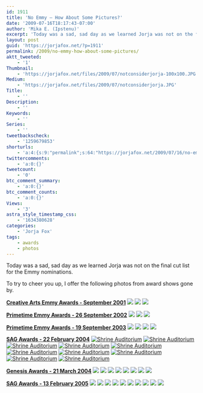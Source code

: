 ```yaml
---
id: 1911
title: 'No Emmy — How About Some Pictures?'
date: '2009-07-16T18:17:43-07:00'
author: 'Mika E. (Ipstenu)'
excerpt: 'Today was a sad, sad day as we learned Jorja was not on the final cut list for the Emmy nominations. To try to cheer you up, I offer the following photos from award shows gone by.'
layout: post
guid: 'https://jorjafox.net/?p=1911'
permalink: /2009/no-emmy-how-about-some-pictures/
aktt_tweeted:
    - '1'
Thumbnail:
    - 'https://jorjafox.net/files/2009/07/notconsiderjorja-100x100.JPG'
Medium:
    - 'https://jorjafox.net/files/2009/07/notconsiderjorja.JPG'
Title:
    - ''
Description:
    - ''
Keywords:
    - ''
Series:
    - ''
tweetbackscheck:
    - '1259679853'
shorturls:
    - 'a:4:{s:9:"permalink";s:64:"https://jorjafox.net/2009/07/16/no-emmy-how-about-some-pictures/";s:7:"tinyurl";s:26:"http://tinyurl.com/yf6vkro";s:4:"isgd";s:18:"http://is.gd/53h8l";s:5:"bitly";s:20:"http://bit.ly/4LlU6v";}'
twittercomments:
    - 'a:0:{}'
tweetcount:
    - '0'
btc_comment_summary:
    - 'a:0:{}'
btc_comment_counts:
    - 'a:0:{}'
Views:
    - '3'
astra_style_timestamp_css:
    - '1634380628'
categories:
    - 'Jorja Fox'
tags:
    - awards
    - photos
---
```


Today was a sad, sad day as we learned Jorja was not on the final cut list for the Emmy nominations.

To try to cheer you up, I offer the following photos from award shows gone by.

**<a href="https://jorjafox.net/gallery/awards/pub/200109-cae/">Creative Arts Emmy Awards - September 2001</a>**
<a href="https://jorjafox.net/gallery/awards/pub/200109-cae/cae2001_p18.jpg"><img class="ZenphotoPress_thumb " src="https://jorjafox.net/gallery/cache/awards/pub/200109-cae/cae2001_p18_200_cw200_ch200_thumb.jpg"  /></a> <a href="https://jorjafox.net/gallery/awards/pub/200109-cae/cae2001_p19.jpg"><img class="ZenphotoPress_thumb " src="https://jorjafox.net/gallery/cache/awards/pub/200109-cae/cae2001_p19_200_cw200_ch200_thumb.jpg"  /></a> <a href="https://jorjafox.net/gallery/awards/pub/200109-cae/cae2001_p20.jpg"><img class="ZenphotoPress_thumb " src="https://jorjafox.net/gallery/cache/awards/pub/200109-cae/cae2001_p20_200_cw200_ch200_thumb.jpg"  /></a>

**<a href="https://jorjafox.net/gallery/awards/pub/20020926-emmy/">Primetime Emmy Awards - 26 September 2002</a>**
<a href="https://jorjafox.net/gallery/awards/pub/20020926-emmy/emmy2002_p35.jpg"><img class="ZenphotoPress_thumb " src="https://jorjafox.net/gallery/cache/awards/pub/20020926-emmy/emmy2002_p35_200_cw200_ch200_thumb.jpg"  /></a> <a href="https://jorjafox.net/gallery/awards/pub/20020926-emmy/emmy2002_p36.jpg"><img class="ZenphotoPress_thumb " src="https://jorjafox.net/gallery/cache/awards/pub/20020926-emmy/emmy2002_p36_200_cw200_ch200_thumb.jpg"  /></a> <a href="https://jorjafox.net/gallery/awards/pub/20020926-emmy/emmy2002_p37.jpg"><img class="ZenphotoPress_thumb " src="https://jorjafox.net/gallery/cache/awards/pub/20020926-emmy/emmy2002_p37_200_cw200_ch200_thumb.jpg"  /></a>

**<a href="https://jorjafox.net/gallery/awards/pub/20030919-emmy/">Primetime Emmy Awards - 19 September 2003</a>**
<a href="https://jorjafox.net/gallery/awards/pub/20030919-emmy/emmy2003_p59.jpg"><img class="ZenphotoPress_thumb " src="https://jorjafox.net/gallery/cache/awards/pub/20030919-emmy/emmy2003_p59_200_cw200_ch200_thumb.jpg"  /></a> <a href="https://jorjafox.net/gallery/awards/pub/20030919-emmy/emmy2003_p60.jpg"><img class="ZenphotoPress_thumb " src="https://jorjafox.net/gallery/cache/awards/pub/20030919-emmy/emmy2003_p60_200_cw200_ch200_thumb.jpg"  /></a> <a href="https://jorjafox.net/gallery/awards/pub/20030919-emmy/emmy2003_p61.jpg"><img class="ZenphotoPress_thumb " src="https://jorjafox.net/gallery/cache/awards/pub/20030919-emmy/emmy2003_p61_200_cw200_ch200_thumb.jpg"  /></a> <a href="https://jorjafox.net/gallery/awards/pub/20030919-emmy/emmy2003_p62.jpg"><img class="ZenphotoPress_thumb " src="https://jorjafox.net/gallery/cache/awards/pub/20030919-emmy/emmy2003_p62_200_cw200_ch200_thumb.jpg"  /></a>

**<a href="https://jorjafox.net/gallery/awards/pub/20040222-sag/">SAG Awards - 22 February 2004</a>**
<a href="https://jorjafox.net/gallery/awards/pub/20040222-sag/sag2004_43.jpg"><img class="ZenphotoPress_thumb " alt="Shrine Auditorium" title="Shrine Auditorium" src="https://jorjafox.net/gallery/cache/awards/pub/20040222-sag/sag2004_43_200_cw200_ch200_thumb.jpg"  /></a> <a href="https://jorjafox.net/gallery/awards/pub/20040222-sag/sag2004_44.jpg"><img class="ZenphotoPress_thumb " alt="Shrine Auditorium" title="Shrine Auditorium" src="https://jorjafox.net/gallery/cache/awards/pub/20040222-sag/sag2004_44_200_cw200_ch200_thumb.jpg"  /></a> <a href="https://jorjafox.net/gallery/awards/pub/20040222-sag/sag2004_45.jpg"><img class="ZenphotoPress_thumb " alt="Shrine Auditorium" title="Shrine Auditorium" src="https://jorjafox.net/gallery/cache/awards/pub/20040222-sag/sag2004_45_200_cw200_ch200_thumb.jpg"  /></a> <a href="https://jorjafox.net/gallery/awards/pub/20040222-sag/sag2004_46.jpg"><img class="ZenphotoPress_thumb " alt="Shrine Auditorium" title="Shrine Auditorium" src="https://jorjafox.net/gallery/cache/awards/pub/20040222-sag/sag2004_46_200_cw200_ch200_thumb.jpg"  /></a> <a href="https://jorjafox.net/gallery/awards/pub/20040222-sag/sag2004_47.jpg"><img class="ZenphotoPress_thumb " alt="Shrine Auditorium" title="Shrine Auditorium" src="https://jorjafox.net/gallery/cache/awards/pub/20040222-sag/sag2004_47_200_cw200_ch200_thumb.jpg"  /></a> <a href="https://jorjafox.net/gallery/awards/pub/20040222-sag/sag2004_48.jpg"><img class="ZenphotoPress_thumb " alt="Shrine Auditorium" title="Shrine Auditorium" src="https://jorjafox.net/gallery/cache/awards/pub/20040222-sag/sag2004_48_200_cw200_ch200_thumb.jpg"  /></a> <a href="https://jorjafox.net/gallery/awards/pub/20040222-sag/sag2004_49.jpg"><img class="ZenphotoPress_thumb " alt="Shrine Auditorium" title="Shrine Auditorium" src="https://jorjafox.net/gallery/cache/awards/pub/20040222-sag/sag2004_49_200_cw200_ch200_thumb.jpg"  /></a> <a href="https://jorjafox.net/gallery/awards/pub/20040222-sag/sag2004_50.jpg"><img class="ZenphotoPress_thumb " alt="Shrine Auditorium" title="Shrine Auditorium" src="https://jorjafox.net/gallery/cache/awards/pub/20040222-sag/sag2004_50_200_cw200_ch200_thumb.jpg"  /></a> <a href="https://jorjafox.net/gallery/awards/pub/20040222-sag/sag2004_51.jpg"><img class="ZenphotoPress_thumb " alt="Shrine Auditorium" title="Shrine Auditorium" src="https://jorjafox.net/gallery/cache/awards/pub/20040222-sag/sag2004_51_200_cw200_ch200_thumb.jpg"  /></a> <a href="https://jorjafox.net/gallery/awards/pub/20040222-sag/sag2004_52.jpg"><img class="ZenphotoPress_thumb " alt="Shrine Auditorium" title="Shrine Auditorium" src="https://jorjafox.net/gallery/cache/awards/pub/20040222-sag/sag2004_52_200_cw200_ch200_thumb.jpg"  /></a>

**<a href="https://jorjafox.net/gallery/awards/pub/20040321-ga/">Genesis Awards - 21 March 2004</a>**
<a href="https://jorjafox.net/gallery/awards/pub/20040321-ga/genesis2004_24.jpg"><img class="ZenphotoPress_thumb " src="https://jorjafox.net/gallery/cache/awards/pub/20040321-ga/genesis2004_24_200_cw200_ch200_thumb.jpg"  /></a> <a href="https://jorjafox.net/gallery/awards/pub/20040321-ga/genesis2004_25.jpg"><img class="ZenphotoPress_thumb " src="https://jorjafox.net/gallery/cache/awards/pub/20040321-ga/genesis2004_25_200_cw200_ch200_thumb.jpg"  /></a> <a href="https://jorjafox.net/gallery/awards/pub/20040321-ga/genesis2004_26.jpg"><img class="ZenphotoPress_thumb " src="https://jorjafox.net/gallery/cache/awards/pub/20040321-ga/genesis2004_26_200_cw200_ch200_thumb.jpg"  /></a> <a href="https://jorjafox.net/gallery/awards/pub/20040321-ga/genesis2004_27.jpg"><img class="ZenphotoPress_thumb " src="https://jorjafox.net/gallery/cache/awards/pub/20040321-ga/genesis2004_27_200_cw200_ch200_thumb.jpg"  /></a> <a href="https://jorjafox.net/gallery/awards/pub/20040321-ga/genesis2004_28.jpg"><img class="ZenphotoPress_thumb " src="https://jorjafox.net/gallery/cache/awards/pub/20040321-ga/genesis2004_28_200_cw200_ch200_thumb.jpg"  /></a> <a href="https://jorjafox.net/gallery/awards/pub/20040321-ga/genesis2004_29.jpg"><img class="ZenphotoPress_thumb " src="https://jorjafox.net/gallery/cache/awards/pub/20040321-ga/genesis2004_29_200_cw200_ch200_thumb.jpg"  /></a> <a href="https://jorjafox.net/gallery/awards/pub/20040321-ga/genesis2004_30.jpg"><img class="ZenphotoPress_thumb " src="https://jorjafox.net/gallery/cache/awards/pub/20040321-ga/genesis2004_30_200_cw200_ch200_thumb.jpg"  /></a> <a href="https://jorjafox.net/gallery/awards/pub/20040321-ga/genesis2004_31.jpg"><img class="ZenphotoPress_thumb " src="https://jorjafox.net/gallery/cache/awards/pub/20040321-ga/genesis2004_31_200_cw200_ch200_thumb.jpg"  /></a>

**<a href="https://jorjafox.net/gallery/awards/pub/20050213-sag">SAG Awards - 13 February 2005</a>**
<a href="https://jorjafox.net/gallery/awards/pub/20050213-sag/sag2005_115.jpg"><img class="ZenphotoPress_thumb " src="https://jorjafox.net/gallery/cache/awards/pub/20050213-sag/sag2005_115_200_cw200_ch200_thumb.jpg"  /></a> <a href="https://jorjafox.net/gallery/awards/pub/20050213-sag/sag2005_116.jpg"><img class="ZenphotoPress_thumb " src="https://jorjafox.net/gallery/cache/awards/pub/20050213-sag/sag2005_116_200_cw200_ch200_thumb.jpg"  /></a> <a href="https://jorjafox.net/gallery/awards/pub/20050213-sag/sag2005_117.jpg"><img class="ZenphotoPress_thumb " src="https://jorjafox.net/gallery/cache/awards/pub/20050213-sag/sag2005_117_200_cw200_ch200_thumb.jpg"  /></a> <a href="https://jorjafox.net/gallery/awards/pub/20050213-sag/sag2005_118.jpg"><img class="ZenphotoPress_thumb " src="https://jorjafox.net/gallery/cache/awards/pub/20050213-sag/sag2005_118_200_cw200_ch200_thumb.jpg"  /></a> <a href="https://jorjafox.net/gallery/awards/pub/20050213-sag/sag2005_119.jpg"><img class="ZenphotoPress_thumb " src="https://jorjafox.net/gallery/cache/awards/pub/20050213-sag/sag2005_119_200_cw200_ch200_thumb.jpg"  /></a> <a href="https://jorjafox.net/gallery/awards/pub/20050213-sag/sag2005_120.jpg"><img class="ZenphotoPress_thumb " src="https://jorjafox.net/gallery/cache/awards/pub/20050213-sag/sag2005_120_200_cw200_ch200_thumb.jpg"  /></a> <a href="https://jorjafox.net/gallery/awards/pub/20050213-sag/sag2005_121.jpg"><img class="ZenphotoPress_thumb " src="https://jorjafox.net/gallery/cache/awards/pub/20050213-sag/sag2005_121_200_cw200_ch200_thumb.jpg"  /></a> <a href="https://jorjafox.net/gallery/awards/pub/20050213-sag/sag2005_122.jpg"><img class="ZenphotoPress_thumb " src="https://jorjafox.net/gallery/cache/awards/pub/20050213-sag/sag2005_122_200_cw200_ch200_thumb.jpg"  /></a> <a href="https://jorjafox.net/gallery/awards/pub/20050213-sag/sag2005_123.jpg"><img class="ZenphotoPress_thumb " src="https://jorjafox.net/gallery/cache/awards/pub/20050213-sag/sag2005_123_200_cw200_ch200_thumb.jpg"  /></a> <a href="https://jorjafox.net/gallery/awards/pub/20050213-sag/sag2005_124.jpg"><img class="ZenphotoPress_thumb " src="https://jorjafox.net/gallery/cache/awards/pub/20050213-sag/sag2005_124_200_cw200_ch200_thumb.jpg"  /></a>
